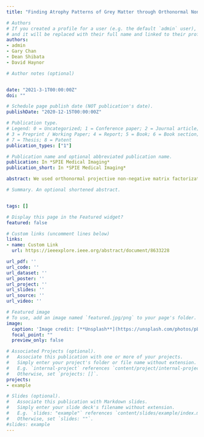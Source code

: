 ```yaml
---
title: "Finding Atrophy Patterns of Grey Matter through Orthonormal Non-negative Factorization "

# Authors
# If you created a profile for a user (e.g. the default `admin` user), write the username (folder name) here 
# and it will be replaced with their full name and linked to their profile.
authors:
- admin
- Gary Chan
- Dean Shibata
- David Haynor

# Author notes (optional)


date: "2021-3-1T00:00:00Z"
doi: ""

# Schedule page publish date (NOT publication's date).
publishDate: "2020-12-15T00:00:00Z"

# Publication type.
# Legend: 0 = Uncategorized; 1 = Conference paper; 2 = Journal article;
# 3 = Preprint / Working Paper; 4 = Report; 5 = Book; 6 = Book section;
# 7 = Thesis; 8 = Patent
publication_types: ["1"]

# Publication name and optional abbreviated publication name.
publication: In *SPIE Medical Imaging*
publication_short: In *SPIE Medical Imaging*

abstract: We used orthonormal projective non-negative matrix factorization (OPNMF) to identify distinct spatial components of voxel-wise volume loss in the brains of patients with Alzheimer's disease relative to age-matched normal controls. Non-negative matrix factorization (NMF) is a dimension reduction approach which can be used to extract spatially localized components of volume loss from 3D T1-weighted MR images. OPNMF is a variant of NMF with a potential for providing more biologically meaningful components to help better assess the patterns of brain atrophy. Once components have been defined, non-negative coefficients representing each component's contribution to volume loss can be defined in individual subjects not included in the group used for component discovery. These coefficients are subject-specific quantitative attributes of atrophy, and we studied their partial dependence network using a Gaussian copula graphical model. Also, we perform a clustering appraoch to investigate the subtypes of AD patients. Our results are the first attempt to apply OPNMF to AD and we detect different subtypes based on components of gray matter atrophy which correlate with previous work on clustering AD patients into different subtypes. 

# Summary. An optional shortened abstract.


tags: []

# Display this page in the Featured widget?
featured: false

# Custom links (uncomment lines below)
links:
- name: Custom Link
  url: https://ieeexplore.ieee.org/abstract/document/8633228

url_pdf: ''
url_code: ''
url_dataset: ''
url_poster: ''
url_project: ''
url_slides: ''
url_source: ''
url_video: ''

# Featured image
# To use, add an image named `featured.jpg/png` to your page's folder. 
image:
  caption: 'Image credit: [**Unsplash**](https://unsplash.com/photos/pLCdAaMFLTE)'
  focal_point: ""
  preview_only: false

# Associated Projects (optional).
#   Associate this publication with one or more of your projects.
#   Simply enter your project's folder or file name without extension.
#   E.g. `internal-project` references `content/project/internal-project/index.md`.
#   Otherwise, set `projects: []`.
projects:
- example

# Slides (optional).
#   Associate this publication with Markdown slides.
#   Simply enter your slide deck's filename without extension.
#   E.g. `slides: "example"` references `content/slides/example/index.md`.
#   Otherwise, set `slides: ""`.
#slides: example
---
```


